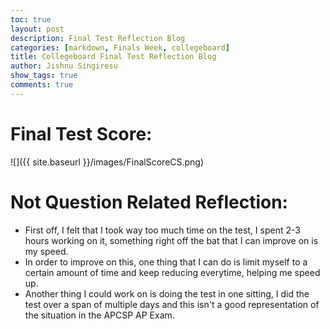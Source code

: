```yaml
---
toc: true
layout: post
description: Final Test Reflection Blog
categories: [markdown, Finals Week, collegeboard]
title: Collegeboard Final Test Reflection Blog
author: Jishnu Singiresu
show_tags: true
comments: true
---
```

# Final Test Score: 
![]({{ site.baseurl }}/images/FinalScoreCS.png)
# Not Question Related Reflection:
- First off, I felt that I took way too much time on the test, I spent 2-3 hours working on it, something right off the bat that I can improve on is my speed.
- In order to improve on this, one thing that I can do is limit myself to a certain amount of time and keep reducing everytime, helping me speed up.
- Another thing I could work on is doing the test in one sitting, I did the test over a span of multiple days and this isn't a good representation of the situation in the APCSP AP Exam.

